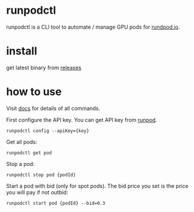 # runpodctl
runpodctl is a CLI tool to automate / manage GPU pods for [rundpod.io](https://runpod.io).

# install
get latest binary from [releases](https://github.com/Run-Pod/runpodctl/releases)

# how to use
Visit [docs](doc/runpodctl.md) for details of all commands.

First configure the API key. You can get API key from [runpod](https://runpod.io/client/settings).
```
runpodctl config --apiKey={key}
```
Get all pods:
```
runpodctl get pod
```
Stop a pod:
```
runpodctl stop pod {podId}
```
Start a pod with bid (only for spot pods). The bid price you set is the price you will pay if not outbid:
```
runpodctl start pod {podId} --bid=0.3
```
